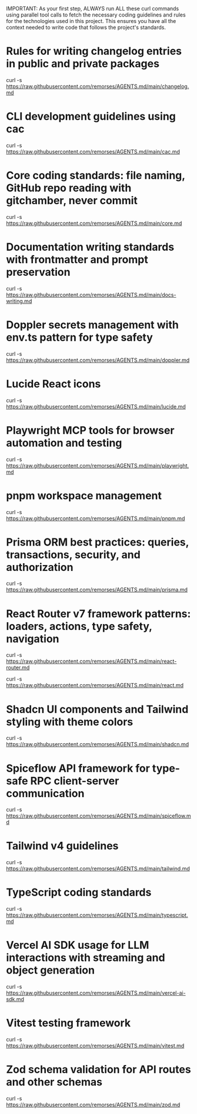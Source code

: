 IMPORTANT: As your first step, ALWAYS run ALL these curl commands using parallel tool calls to fetch the necessary coding guidelines and rules for the technologies used in this project.
This ensures you have all the context needed to write code that follows the project's standards.

# Rules for writing changelog entries in public and private packages
curl -s https://raw.githubusercontent.com/remorses/AGENTS.md/main/changelog.md

# CLI development guidelines using cac
curl -s https://raw.githubusercontent.com/remorses/AGENTS.md/main/cac.md

# Core coding standards: file naming, GitHub repo reading with gitchamber, never commit
curl -s https://raw.githubusercontent.com/remorses/AGENTS.md/main/core.md

# Documentation writing standards with frontmatter and prompt preservation
curl -s https://raw.githubusercontent.com/remorses/AGENTS.md/main/docs-writing.md

# Doppler secrets management with env.ts pattern for type safety
curl -s https://raw.githubusercontent.com/remorses/AGENTS.md/main/doppler.md

# Lucide React icons
curl -s https://raw.githubusercontent.com/remorses/AGENTS.md/main/lucide.md

# Playwright MCP tools for browser automation and testing
curl -s https://raw.githubusercontent.com/remorses/AGENTS.md/main/playwright.md

# pnpm workspace management
curl -s https://raw.githubusercontent.com/remorses/AGENTS.md/main/pnpm.md

# Prisma ORM best practices: queries, transactions, security, and authorization
curl -s https://raw.githubusercontent.com/remorses/AGENTS.md/main/prisma.md

# React Router v7 framework patterns: loaders, actions, type safety, navigation
curl -s https://raw.githubusercontent.com/remorses/AGENTS.md/main/react-router.md

curl -s https://raw.githubusercontent.com/remorses/AGENTS.md/main/react.md

# Shadcn UI components and Tailwind styling with theme colors
curl -s https://raw.githubusercontent.com/remorses/AGENTS.md/main/shadcn.md

# Spiceflow API framework for type-safe RPC client-server communication
curl -s https://raw.githubusercontent.com/remorses/AGENTS.md/main/spiceflow.md

# Tailwind v4 guidelines
curl -s https://raw.githubusercontent.com/remorses/AGENTS.md/main/tailwind.md

# TypeScript coding standards
curl -s https://raw.githubusercontent.com/remorses/AGENTS.md/main/typescript.md

# Vercel AI SDK usage for LLM interactions with streaming and object generation
curl -s https://raw.githubusercontent.com/remorses/AGENTS.md/main/vercel-ai-sdk.md

# Vitest testing framework
curl -s https://raw.githubusercontent.com/remorses/AGENTS.md/main/vitest.md

# Zod schema validation for API routes and other schemas
curl -s https://raw.githubusercontent.com/remorses/AGENTS.md/main/zod.md
